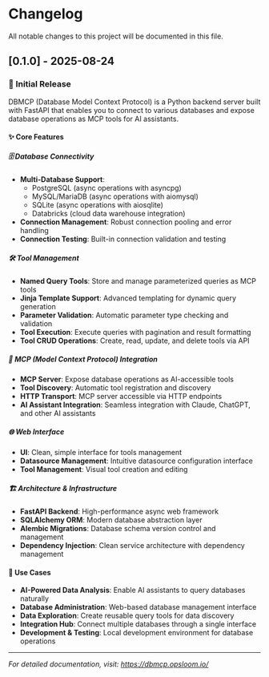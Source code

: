 # Changelog

All notable changes to this project will be documented in this file.

## [0.1.0] - 2025-08-24

### 🚀 Initial Release

DBMCP (Database Model Context Protocol) is a Python backend server built with FastAPI that enables you to connect to various databases and expose database operations as MCP tools for AI assistants.

#### ✨ Core Features

##### 🗄️ Database Connectivity
- **Multi-Database Support**: 
  - PostgreSQL (async operations with asyncpg)
  - MySQL/MariaDB (async operations with aiomysql)
  - SQLite (async operations with aiosqlite)
  - Databricks (cloud data warehouse integration)
- **Connection Management**: Robust connection pooling and error handling
- **Connection Testing**: Built-in connection validation and testing

##### 🛠️ Tool Management
- **Named Query Tools**: Store and manage parameterized queries as MCP tools
- **Jinja Template Support**: Advanced templating for dynamic query generation
- **Parameter Validation**: Automatic parameter type checking and validation
- **Tool Execution**: Execute queries with pagination and result formatting
- **Tool CRUD Operations**: Create, read, update, and delete tools via API

##### 🔌 MCP (Model Context Protocol) Integration
- **MCP Server**: Expose database operations as AI-accessible tools
- **Tool Discovery**: Automatic tool registration and discovery
- **HTTP Transport**: MCP server accessible via HTTP endpoints
- **AI Assistant Integration**: Seamless integration with Claude, ChatGPT, and other AI assistants

##### 🌐 Web Interface
- **UI**: Clean, simple interface for tools management
- **Datasource Management**: Intuitive datasource configuration interface
- **Tool Management**: Visual tool creation and editing

##### 🏗️ Architecture & Infrastructure
- **FastAPI Backend**: High-performance async web framework
- **SQLAlchemy ORM**: Modern database abstraction layer
- **Alembic Migrations**: Database schema version control and management
- **Dependency Injection**: Clean service architecture with dependency management

#### 🎯 Use Cases
- **AI-Powered Data Analysis**: Enable AI assistants to query databases naturally
- **Database Administration**: Web-based database management interface
- **Data Exploration**: Create reusable query tools for data discovery
- **Integration Hub**: Connect multiple databases through a single interface
- **Development & Testing**: Local development environment for database operations

---

*For detailed documentation, visit: https://dbmcp.opsloom.io/*

